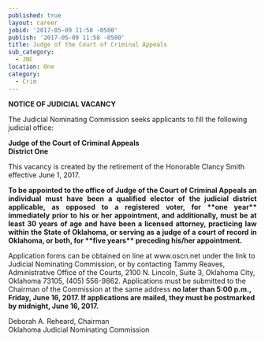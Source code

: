 ```yaml
---
published: true
layout: career
jobid: '2017-05-09 11:58 -0500'
publish: '2017-05-09 11:58 -0500'
title: Judge of the Court of Criminal Appeals
sub_category:
  - JNC
location: One
category:
  - Crim
---
```

<div class="vacant">
<div class="rup-head">
<p class="centerText"><b>NOTICE OF JUDICIAL VACANCY</b></p>
<p>The Judicial Nominating Commission seeks applicants to fill the following judicial office:</p>
<p class="centerText"><strong>Judge of the Court of Criminal Appeals</strong><br>
<strong>District One</strong></p></div>

<div class="rup-body">
<p>This vacancy is created by the retirement of the Honorable Clancy Smith effective June 1, 2017.</p>
<p class="innervacant" style="text-align: justify;"><strong>
To be appointed to the office of Judge of the Court of Criminal Appeals an individual must have been a qualified elector of the judicial district applicable, as opposed to a registered voter, for **one year** immediately prior to his or her appointment, and additionally, must be at least 30 years of age and have been a licensed attorney, practicing law within the State of Oklahoma, or serving as a judge of a court of record in Oklahoma, or both, for **five years** preceding his/her appointment.
</strong></p>
<p>Application forms can be obtained on line at www.oscn.net  under the link to Judicial Nominating Commission, or by contacting Tammy Reaves, Administrative Office of the Courts, 2100 N. Lincoln, Suite 3, Oklahoma City, Oklahoma  73105, (405) 556-9862. Applications must be submitted to the Chairman of the Commission at the same address 
<strong>no later than 5:00 p.m., Friday, June 16, 2017. If applications are mailed, they must be postmarked by midnight, June 16, 2017.
</strong></p>
<p class="centerText">Deborah A. Reheard, Chairman<br>
Oklahoma Judicial Nominating Commission</p></div></div>
